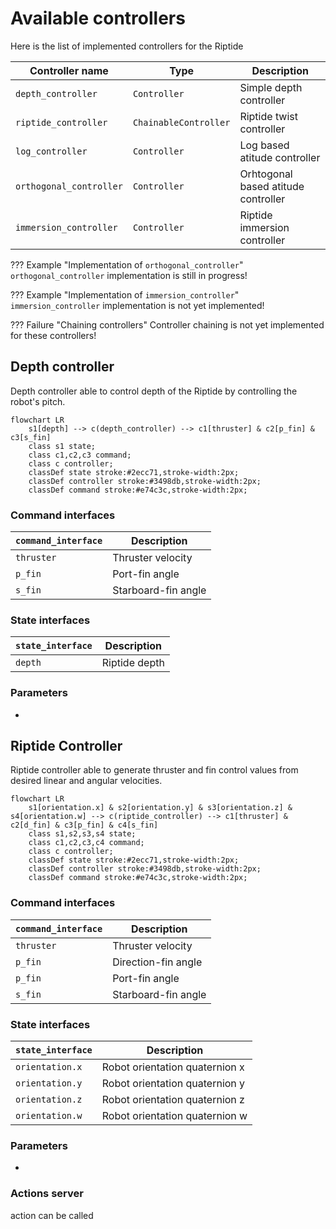 # Available controllers

Here is the list of implemented controllers for the Riptide

| Controller name          | Type                  | Description                         |
| ------------------------ | --------------------- |------------------------------------ |
| `depth_controller`       | `Controller`          | Simple depth controller             |
| `riptide_controller`     | `ChainableController` | Riptide twist controller            |
| `log_controller`         | `Controller`          | Log based atitude controller        |
| `orthogonal_controller`  | `Controller`          | Orhtogonal based atitude controller |
| `immersion_controller`   | `Controller`          | Riptide immersion controller        |


??? Example "Implementation of `orthogonal_controller`"
    `orthogonal_controller` implementation is still in progress!

??? Example "Implementation of `immersion_controller`"
    `immersion_controller` implementation is not yet implemented!

??? Failure "Chaining controllers"
    Controller chaining is not yet implemented for these controllers!

## Depth controller

Depth controller able to control depth of the Riptide by controlling the robot's pitch.

```mermaid
flowchart LR
    s1[depth] --> c(depth_controller) --> c1[thruster] & c2[p_fin] & c3[s_fin]
    class s1 state;
    class c1,c2,c3 command;
    class c controller;
    classDef state stroke:#2ecc71,stroke-width:2px;
    classDef controller stroke:#3498db,stroke-width:2px;
    classDef command stroke:#e74c3c,stroke-width:2px;
```

### Command interfaces

| `command_interface` | Description         |
| ------------------- | ------------------- |
| `thruster`          | Thruster velocity   |
| `p_fin`             | Port-fin angle      |
| `s_fin`             | Starboard-fin angle |

### State interfaces

| `state_interface` | Description   |
| ----------------- | ------------- |
| `depth`           | Riptide depth |

### Parameters

-

## Riptide Controller

Riptide controller able to generate thruster and fin control values from desired linear and angular velocities.

```mermaid
flowchart LR
    s1[orientation.x] & s2[orientation.y] & s3[orientation.z] & s4[orientation.w] --> c(riptide_controller) --> c1[thruster] & c2[d_fin] & c3[p_fin] & c4[s_fin]
    class s1,s2,s3,s4 state;
    class c1,c2,c3,c4 command;
    class c controller;
    classDef state stroke:#2ecc71,stroke-width:2px;
    classDef controller stroke:#3498db,stroke-width:2px;
    classDef command stroke:#e74c3c,stroke-width:2px;
```

### Command interfaces

| `command_interface` | Description         |
| ------------------- | ------------------- |
| `thruster`          | Thruster velocity   |
| `p_fin`             | Direction-fin angle |
| `p_fin`             | Port-fin angle      |
| `s_fin`             | Starboard-fin angle |

### State interfaces

| `state_interface` | Description                    |
| ----------------- | ------------------------------ |
| `orientation.x`   | Robot orientation quaternion x |
| `orientation.y`   | Robot orientation quaternion y |
| `orientation.z`   | Robot orientation quaternion z |
| `orientation.w`   | Robot orientation quaternion w |

### Parameters

- 

### Actions server

action can be called 


